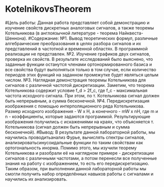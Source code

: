 # KotelnikovsTheorem
#Цель работы:
Данная работа представляет собой демонстрацию и изучение свойств дискретных аналоговых сигналов, а также теоремы Котельникова (в англоязычной литературе - теорема Найквеста-Шеннона).
#Содержание:
№1. Вывод теоретических формул, различные алгебраические преобразования в целях разбора сигналов и их представлений в частотной и временной областях.
В программной реализации не представлен.
№2. Изучение графиков двух сигналов, проверка их свойств. В результате исследований было выяснено, что заданные функции останутся членами ортонормированного базиса и все свойства будут выполняться только в том случае, если количество периодов этих функций на заданном промежутке будет являться целым числом.
№3. Наглядная демонстрация теоремы Котельникова для сигналов с различной частотой дискретизации. Заметим, что теорема Котельникова содержит условие f_d > 2f_c, где f_c - максимальная частота исходного сигнала. При этом, по т. Котельникова сигнал должен быть непрерывным, а сумма бесконечной.
№4. Передискретизация изображения с помощью интерполяционного ряда Котельникова. Размер исходного изображения - W x H, а конечного - mW x nH, где m и n - коэффициенты, которые задаются программой. Результирующие изображения получились с искажениями на краях, что объясняется т. Котельникова (сигнал должен быть непрерывным и сумма бесконечной).
#Вывод:
В результате данной лабораторной работы, мы научились проводитьанализ Фурье, вычислять спектры сигналов, анализироватьсинусоидальные функции по таким свойствам как ортогональность инорма. Помимо этого, мы изучили теорему Котельникова и разобрали её на наглядном примере - дискретизации сигналов с различными частотами, а потом перенесли все полученные знания на работу с изображением, то есть его передискретизацию. Таким образом, при выполнении данной лабораторной работы мы смогли получить набор определённых навыков работы с сигналами и научились их анализировать.
